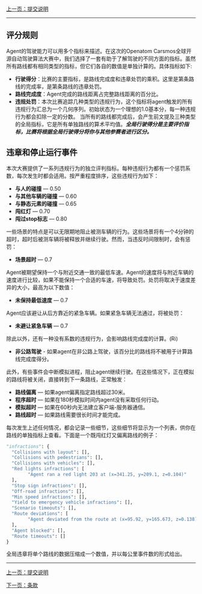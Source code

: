 [上一页：提交说明](https://seekerxc.github.io/#/submit)

---

## 评分规则
Agent的驾驶能力可以用多个指标来描述。在这次的Openatom Carsmos全球开源自动驾驶算法大赛中，我们选择了一套有助于了解驾驶的不同方面的指标。虽然所有路线都有相同类型的指标，但它们各自的数值是单独计算的。具体指标如下:
- **行驶得分**：比赛的主要指标，是路线完成度和违章处罚的乘积。这里是第条路线的完成率，是第条路线的违章处罚。
- **路线完成度**：Agent完成的路线距离占完整路线距离的百分比。
- **违规处罚**：本次比赛追踪几种类型的违规行为，这个指标将agent触发的所有违规行为汇总为一个几何序列。初始状态为一个理想的1.0基本分，每一种违规行为都会扣除一定的分数。
当所有的路线都完成后，会产生前文提及三种类型的全局指标，它是所有单独路线的算术平均值。***全局行驶得分是主要评价指标，比赛将根据全局行驶得分将你与其他参赛者进行区分。***
 
## 违章和停止运行事件
本次大赛提供了一系列违规行为的独立评判指标。每种违规行为都有一个惩罚系数，每次发生时都会适用。按严重程度排序，这些违规行为如下：
- **与人的碰撞** — 0.50
- **与其他车辆的碰撞** — 0.60
- **与静态元素的碰撞** — 0.65
- **闯红灯** — 0.70
- **闯过stop标志** — 0.80

一些场景的特点是可以无限期地阻止被测车辆的行为。这些场景将有一个4分钟的超时，超时后被测车辆将被释放并继续行驶。然而，当违反时间限制时，会有惩罚：
- **场景超时** — 0.7
  
Agent被期望保持一个与附近交通一致的最低车速。Agent的速度将与附近车辆的速度进行比较，如果不能保持一个合适的车速，将导致处罚。处罚将取决于速度差异的大小，最高为以下数值：
- **未保持最低速度** — 0.7

Agent应该避让从后方靠近的紧急车辆。如果紧急车辆无法通过，将被处罚：
- **未避让紧急车辆** — 0.7

除此以外，还有一种没有系数的违规行为，会影响路线完成度的计算。(Ri)
- **非公路驾驶** - 如果agent在非公路上驾驶，该百分比的路线将不被用于计算路线完成度得分。

此外，有些事件会中断模拟进程，阻止agent继续行驶。在这些情况下，正在模拟的路线将被关闭，直接转到下一条路线，正常触发：
- **路线偏离** — 如果agent偏离指定路线超过30米。
- **程序超时** — 如果在180秒模拟时间内agent没有采取任何行动。
- **模拟超时** — 如果在60秒内无法建立客户端-服务器通信。
- **路线超时** — 如果路线需要很长时间才能完成。

每次发生上述任何情况，都会记录一些细节，这些细节将显示为一个列表，供你在路线的单独指标上查看。下面是一个既闯红灯又偏离路线的例子：

```python
"infractions": {
  "Collisions with layout": [],
  "Collisions with pedestrians": [],
  "Collisions with vehicles": [],
  "Red lights infractions": [
        "Agent ran a red light 203 at (x=341.25, y=209.1, z=0.104)"
  ],
  "Stop sign infractions": [],
  "Off-road infractions": [],
  "Min speed infractions": [],
  "Yield to emergency vehicle infractions": [],
  "Scenario timeouts": [],
  "Route deviations": [
        "Agent deviated from the route at (x=95.92, y=165.673, z=0.138)"
  ],
  "Agent blocked": [],
  "Route timeouts": []
}
```
全局违章将单个路线的数据压缩成一个数值，并以每公里事件数的形式给出。
 
---
[上一页：提交说明](https://seekerxc.github.io/#/submit)

[下一页：条款](https://seekerxc.github.io/#/clause)